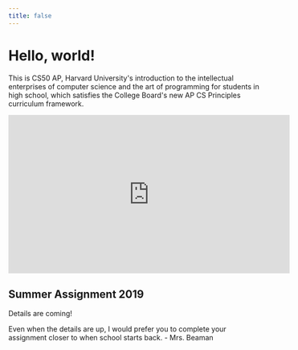 ```yaml
---
title: false
---
```


# Hello, world!

<!-- ## Schedule:

Week of 4/29/19:
  - **Mon:** Work on Create Program/Written Responses
  - **Tue:** Work on Create Program/Written Responses - Turn in by midnight
  - **Wed:** Review & Practice Exams
  - **Thu:** Review & Practice Exams
  - **Fri:** Review & Practice Exams

  *Anything not completed in class becomes homework*

  *HW Assignments not submitted by class time next day will be late and you will not get points; PSETs not turned in will be counted off 5 points each day they are late* -->



This is CS50 AP, Harvard University's introduction to the intellectual enterprises of computer science and the art of programming for students in high school, which satisfies the College Board's new AP CS Principles curriculum framework.

<!-- <iframe src="https://www.youtube.com/embed/tZxLMIk_SaY?playlist=GAB6Gm7pTTA"></iframe> -->
<iframe width="560" height="315" src="https://www.youtube.com/embed/tZxLMIk_SaY" frameborder="0" allow="accelerometer; autoplay; encrypted-media; gyroscope; picture-in-picture" allowfullscreen></iframe>

## Summer Assignment 2019

Details are coming!

Even when the details are up, I would prefer you to complete your assignment closer to when school starts back. - Mrs. Beaman
